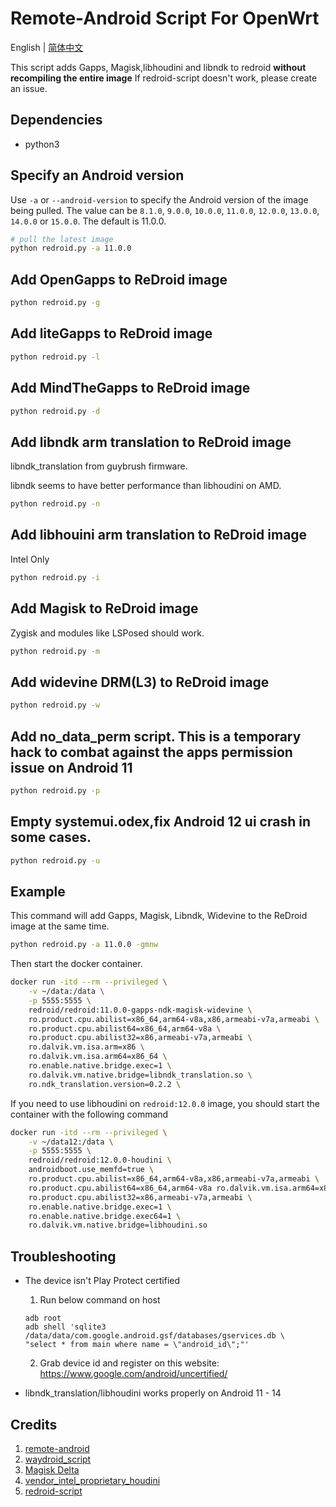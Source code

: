 # Remote-Android Script For OpenWrt

English | [简体中文](README.zh-cn.md)

This script adds Gapps, Magisk,libhoudini and libndk to redroid **without recompiling the entire image**
If redroid-script doesn't work, please create an issue.

## Dependencies
- python3

## Specify an Android version

Use `-a` or `--android-version` to specify the Android version of the image being pulled. The value can be `8.1.0`, `9.0.0`, `10.0.0`, `11.0.0`, `12.0.0`, `13.0.0`, `14.0.0` or `15.0.0`. The default is 11.0.0.

```bash
# pull the latest image
python redroid.py -a 11.0.0
```

## Add OpenGapps to ReDroid image

```bash
python redroid.py -g
```

## Add liteGapps to ReDroid image

```bash
python redroid.py -l
```

## Add MindTheGapps to ReDroid image

```bash
python redroid.py -d
```

## Add libndk arm translation to ReDroid image

libndk_translation from guybrush firmware.

libndk seems to have better performance than libhoudini on AMD.

```bash
python redroid.py -n
```

## Add libhouini arm translation to ReDroid image

Intel Only

```bash
python redroid.py -i
```

## Add Magisk to ReDroid image

Zygisk and modules like LSPosed should work. 


```bash
python redroid.py -m
```

## Add widevine DRM(L3) to ReDroid image

```bash
python redroid.py -w
```

## Add no_data_perm script. This is a temporary hack to combat against the apps permission issue on Android 11

```bash
python redroid.py -p
```

## Empty systemui.odex,fix Android 12 ui crash in some cases.

```bash
python redroid.py -u
```

## Example

This command will add Gapps, Magisk, Libndk, Widevine to the ReDroid image at the same time.

```bash
python redroid.py -a 11.0.0 -gmnw
```

Then start the docker container.

```bash
docker run -itd --rm --privileged \
    -v ~/data:/data \
    -p 5555:5555 \
    redroid/redroid:11.0.0-gapps-ndk-magisk-widevine \
    ro.product.cpu.abilist=x86_64,arm64-v8a,x86,armeabi-v7a,armeabi \
    ro.product.cpu.abilist64=x86_64,arm64-v8a \
    ro.product.cpu.abilist32=x86,armeabi-v7a,armeabi \
    ro.dalvik.vm.isa.arm=x86 \
    ro.dalvik.vm.isa.arm64=x86_64 \
    ro.enable.native.bridge.exec=1 \
    ro.dalvik.vm.native.bridge=libndk_translation.so \
    ro.ndk_translation.version=0.2.2 \
```

If you need to use libhoudini on `redroid:12.0.0` image, you should start the container with the following command

```bash
docker run -itd --rm --privileged \
    -v ~/data12:/data \
    -p 5555:5555 \
    redroid/redroid:12.0.0-houdini \
    androidboot.use_memfd=true \
    ro.product.cpu.abilist=x86_64,arm64-v8a,x86,armeabi-v7a,armeabi \
    ro.product.cpu.abilist64=x86_64,arm64-v8a ro.dalvik.vm.isa.arm64=x86_64 \
    ro.product.cpu.abilist32=x86,armeabi-v7a,armeabi \
    ro.enable.native.bridge.exec=1 \
    ro.enable.native.bridge.exec64=1 \
    ro.dalvik.vm.native.bridge=libhoudini.so
```

## Troubleshooting

- The device isn't Play Protect certified
    1. Run below command on host
    ```
    adb root
    adb shell 'sqlite3 /data/data/com.google.android.gsf/databases/gservices.db \
    "select * from main where name = \"android_id\";"'
    ```

    2. Grab device id and register on this website: https://www.google.com/android/uncertified/

- libndk_translation/libhoudini works properly on Android 11 - 14

## Credits
1. [remote-android](https://github.com/remote-android)
2. [waydroid_script](https://github.com/casualsnek/waydroid_script)
3. [Magisk Delta](https://huskydg.github.io/magisk-files/)
4. [vendor_intel_proprietary_houdini](https://github.com/supremegamers/vendor_intel_proprietary_houdini)
5. [redroid-script](https://github.com/ayasa520/redroid-script)
